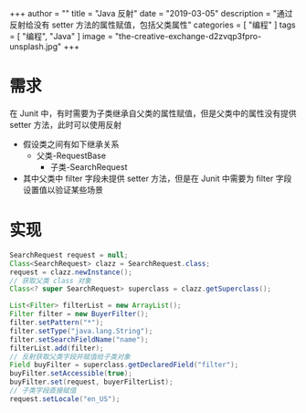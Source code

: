 +++
author = ""
title = "Java 反射"
date = "2019-03-05"
description = "通过反射给没有 setter 方法的属性赋值，包括父类属性"
categories = [
    "编程"
]
tags = [
    "编程",
    "Java"
]
image = "the-creative-exchange-d2zvqp3fpro-unsplash.jpg"
+++

# 需求
在 Junit 中，有时需要为子类继承自父类的属性赋值，但是父类中的属性没有提供 setter 方法，此时可以使用反射
-  假设类之间有如下继承关系
	- 父类-RequestBase
		- 子类-SearchRequest
- 其中父类中 filter 字段未提供 setter 方法，但是在 Junit 中需要为 filter 字段设置值以验证某些场景
 # 实现

  ```java
  SearchRequest request = null;
  Class<SearchRequest> clazz = SearchRequest.class;
  request = clazz.newInstance();
  // 获取父类 class 对象
  Class<? super SearchRequest> superclass = clazz.getSuperclass();
  
  List<Filter> filterList = new ArrayList();
  Filter filter = new BuyerFilter();
  filter.setPattern("*");
  filter.setType("java.lang.String");
  filter.setSearchFieldName("name");
  filterList.add(filter);
  // 反射获取父类字段并赋值给子类对象
  Field buyFilter = superclass.getDeclaredField("filter");
  buyFilter.setAccessible(true);
  buyFilter.set(request, buyerFilterList);
  // 子类字段直接赋值
  request.setLocale("en_US");
  ```
